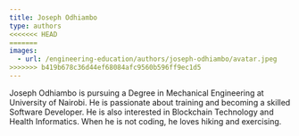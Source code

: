 ```yaml
---
title: Joseph Odhiambo
type: authors
<<<<<<< HEAD
=======
images:
  - url: /engineering-education/authors/joseph-odhiambo/avatar.jpeg 
>>>>>>> b419b678c36d44ef68084afc9560b596ff9ec1d5
---
```

Joseph Odhiambo is pursuing a Degree in Mechanical Engineering at University of Nairobi. He is passionate about training and becoming a skilled Software Developer. He is also interested in Blockchain Technology and Health Informatics. When he is not coding, he loves hiking and exercising.

